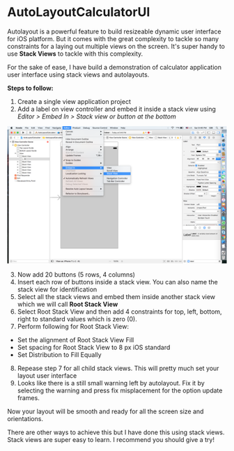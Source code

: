 # AutoLayoutCalculatorUI

Autolayout is a powerful feature to build resizeable dynamic user interface for iOS platform. But it comes with the great complexity to tackle so many constraints for a laying out multiple views on the screen. It's super handy to use **Stack Views** to tackle with this complexity.

For the sake of ease, I have build a demonstration of calculator application user interface using stack views and autolayouts.


**Steps to follow:**

1. Create a single view application project
2. Add a label on view controller and embed it inside a stack view using *Editor > Embed In > Stack view or button at the bottom*

![Alt text](/screenshots/al1.png?raw=true "Embed inside stack view")

3. Now add 20 buttons (5 rows, 4 columns)
4. Insert each row of buttons inside a stack view. You can also name the stack view for identification
5. Select all the stack views and embed them inside another stack view which we will call **Root Stack View**
6. Select Root Stack View and then add 4 constraints for top, left, bottom, right to standard values which is zero (0).
7. Perform following for Root Stack View:
  - Set the alignment of Root Stack View Fill
  - Set spacing for Root Stack View to 8 px iOS standard
  - Set Distribution to Fill Equally
8. Repease step 7 for all child stack views. This will pretty much set your layout user interface
9. Looks like there is a still small warning left by autolayout. Fix it by selecting the warning and press fix misplacement for the option update frames.

Now your layout will be smooth and ready for all the screen size and orientations.

There are other ways to achieve this but I have done this using stack views. Stack views are super easy to learn. I recommend you should give a try!
